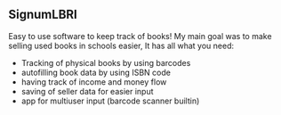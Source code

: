## SignumLBRI
Easy to use software to keep track of books!
My main goal was to make selling used books in schools easier, It has all what you need:
- Tracking of physical books by using barcodes
- autofilling book data by using ISBN code
- having track of income and money flow
- saving of seller data for easier input
- app for multiuser input (barcode scanner builtin)
